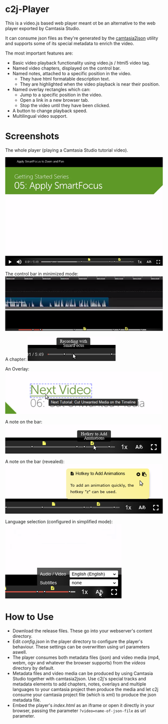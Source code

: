 # c2j-Player

This is a video.js based web player meant ot be an alternative to the web player exported by Camtasia Studio.

It can consume json files as they're generated by the [camtasia2json](https://github.com/CoderCow/camtasia2json) utility and supports some of its special metadata to enrich the video.

The most important features are:

* Basic video playback functionality using video.js / html5 video tag.
* Named video chapters, displayed on the control bar.
* Named notes, attached to a specific position in the video.
  * They have html formatable description text.
  * They are highlighted when the video playback is near their position.
* Named overlay rectangles which can:
  * Jump to a specific position in the video.
  * Open a link in a new browser tab.
  * Stop the video until they have been clicked.
* A button to change playback speed.
* Multilingual video support.

# Screenshots

The whole player (playing a Camtasia Studio tutorial video).

![c2j-Player as a Whole](https://raw.githubusercontent.com/CoderCow/c2j-Player/master/docs/assets/player.png)

The control bar in minimized mode:
![Minimized Control Bar](https://raw.githubusercontent.com/CoderCow/c2j-Player/master/docs/assets/minimized-controlbar.png)

A chapter:
![Chapter on Bar](https://raw.githubusercontent.com/CoderCow/c2j-Player/master/docs/assets/chapter-on-bar.png)

An Overlay:
![Overlay](https://raw.githubusercontent.com/CoderCow/c2j-Player/master/docs/assets/overlay.png)

A note on the bar:
![Note on Bar](https://raw.githubusercontent.com/CoderCow/c2j-Player/master/docs/assets/note-on-bar.png)

A note on the bar (revealed):
![Clicked Note](https://raw.githubusercontent.com/CoderCow/c2j-Player/master/docs/assets/note.png)

Language selection (configured in simplified mode):
![Language Selection Menu](https://raw.githubusercontent.com/CoderCow/c2j-Player/master/docs/assets/language-selection.png)

# How to Use

* Download the release files. These go into your webserver's content directory.
* Edit _config.json_ in the player directory to configure the player's behaviour. These settings can be overwritten using url parameters aswell.
* The player consumes both metadata files (json) and video media (mp4, webm, ogv and whatever the browser supports) from the _videos_ directory by default.
* Metadata files and video media can be produced by using Camtasia Studio together with camtasia2json. Use c2j's special tracks and metadata elements to add chapters, notes, overlays and multiple languages to your camtasia project then produce the media and let c2j consume your camtasia project file (which is xml) to produce the json metadata file.
* Embed the player's _index.html_ as an iframe or open it directly in your browser, passing the parameter `?video=name-of-json-file` as url parameter.
